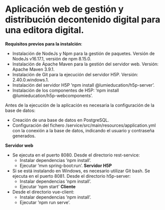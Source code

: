 # Aplicación web de gestión y distribución decontenido digital para una editora digital.

**Requisitos previos para la instalción**:
  - Instalación de NodeJs y Npm para la gestión de paquetes. Versión de NodeJs v16.17.1, versión de npm 8.15.0.
  - Instalación de Apache Maven para la gestión del servidor web. Versión: Apache Maven 3.9.1.
  - Instalación de Git para la ejecución del servidor H5P. Versión: 2.40.0.windows.1.
  - Instalación del servidor H5P ’npm install @lumieducation/h5p-server’.
  - Instalación de los componentes de H5P: ’npm install @lumieducation/h5p-webcomponents’.

Antes de la ejecución de la aplicación es necesaria la configuración de la base de datos:
  - Creación de una base de datos en PostgreSQL.
  - Configuración del fichero /service/src/main/resources/application.yml con la conexión a la base de datos, indicando el usuario y contraseña generados.

**Servidor web**
  - Se ejecuta en el puerto 8080. Desde el directorio rest-service:
    - Instalar dependencias ’npm install’.
    - Ejecutar ’mvn spring-boot:run’.
**Servidor H5P**
  - Si se está instalando en Windows, es necesario utilizar Git bash. Se ejecuta en el puerto 8081. Desde el directorio h5p-server:
    - Instalar dependencias ’npm install’.
    - Ejecutar ’npm start’
**Cliente**
  - Desde el directorio vue-client:
    - Instalar dependencias ’npm install’.
    - Ejecutar ’npm run serve’.
